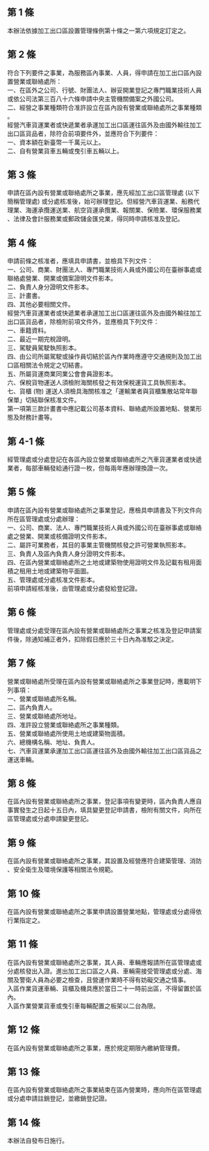 第 1 條
-------
本辦法依據加工出口區設置管理條例第十條之一第六項規定訂定之。

第 2 條
-------
符合下列要件之事業，為服務區內事業、人員，得申請在加工出口區內設  
置營業或聯絡處所：  
一、在區外之公司、行號、財團法人、辦妥開業登記之專門職業技術人員  
    或依公司法第三百八十六條申請中央主管機關備案之外國公司。  
二、經營之事業種類符合准許設立在區內設有營業或聯絡處所之事業種類  
    。  
經營汽車貨運業者或快遞業者承運加工出口區運往區外及由國外輸往加工  
出口區貨品者，除符合前項要件外，並應符合下列要件：  
一、資本額在新臺幣一千萬元以上。  
二、自有營業貨車五輛或曳引車五輛以上。

第 3 條
-------
申請在區內設有營業或聯絡處所之事業，應先經加工出口區管理處 (以下  
簡稱管理處) 或分處核准後，始可辦理登記。但經營汽車貨運業、船務代  
理業、海運承攬運送業、航空貨運承攬業、報關業、保險業、環保服務業  
、法律及會計服務業或郵政儲金匯兌業，得同時申請核准及登記。

第 4 條
-------
申請前條之核准者，應填具申請書，並檢具下列文件：  
一、公司、商業、財團法人、專門職業技術人員或外國公司在臺辦事處或  
    聯絡處營業、開業或備案證明文件影本。  
二、負責人身分證明文件影本。  
三、計畫書。  
四、其他必要相關文件。  
經營汽車貨運業者或快遞業者承運加工出口區運往區外及由國外輸往加工  
出口區貨品者，除檢附前項文件外，並應檢具下列文件：  
一、車籍資料。  
二、最近一期完稅證明。  
三、駕駛員駕駛執照影本。  
四、由公司所屬駕駛或操作員切結於區內作業時應遵守交通規則及加工出  
    口區相關法令規定之切結書。  
五、所屬貨運商業同業公會會員證影本。  
六、保稅貨物運送人須檢附海關核發之有效保稅運貨工具執照影本。  
七、貨櫃 (物) 運送人須檢具海關核准之「運輸業者與貨櫃集散站常年聯  
    保單」切結聯保核准文件。  
第一項第三款計畫書中應記載公司基本資料、聯絡處所設置地點、營業形  
態及財務計畫等。

第 4-1 條
---------
經管理處或分處登記在各區內設立營業或聯絡處所之汽車貨運業者或快遞  
業者，每部車輛發給通行證一枚，但每兩年應辦理換證一次。

第 5 條
-------
申請在區內設有營業或聯絡處所之事業登記，應檢具申請書及下列文件向  
所在區管理處或分處辦理：  
一、公司、商業、法人、專門職業技術人員或外國公司在臺辦事處或聯絡  
    處之營業、開業或核備證明文件影本。  
二、屬許可業務者，其目的事業主管機關核發之許可營業執照影本。  
三、負責人及區內負責人身分證明文件影本。  
四、在區內營業或聯絡處所之土地或建築物使用證明文件及記載有租用面  
    積之租用土地或建築物平面圖。  
五、管理處或分處核准文件影本。  
前項申請經核准後，由管理處或分處發給登記證。

第 6 條
-------
管理處或分處受理在區內設有營業或聯絡處所之事業之核准及登記申請案  
件後，除通知補正者外，扣除假日應於三十日內為准駁之決定。

第 7 條
-------
營業或聯絡處所受理在區內設有營業或聯絡處所之事業登記時，應載明下  
列事項：  
一、營業或聯絡處所名稱。  
二、區內負責人。  
三、營業或聯絡處所地址。  
四、准許設立營業或聯絡處所之事業種類。  
五、營業或聯絡處所使用土地或建築物面積。  
六、總機構名稱、地址、負責人。  
七、汽車貨運業承運加工出口區運往區外及由國外輸往加工出口區貨品之  
    運送車輛。

第 8 條
-------
在區內設有營業或聯絡處所之事業，登記事項有變更時，區內負責人應自  
事實發生之日起十五日內，填具變更登記申請書，檢附有關文件，向所在  
區管理處或分處申請變更登記。

第 9 條
-------
在區內設有營業或聯絡處所之事業，其設置及經營應符合建築管理、消防  
、安全衛生及環境保護等相關法令規範。

第 10 條
--------
在區內設有營業或聯絡處所之事業申請設置營業地點，管理處或分處得依  
行業指定之。

第 11 條
--------
在區內設有營業或聯絡處所之事業，其人員、車輛應報請所在區管理處或  
分處核發出入證。進出加工出口區之人員、車輛需接受管理處或分處、海  
關及警衛人員為必要之檢查，且營運作業時不得有妨礙交通之情事。  
入區作業貨運車輛、貨櫃及機具應於當日二十一時前出區，不得留置於區  
內。  
入區作業營業貨車或曳引車每輛配置之板架以二台為限。

第 12 條
--------
在區內設有營業或聯絡處所之事業，應於規定期限內繳納管理費。

第 13 條
--------
在區內設有營業或聯絡處所之事業結束在區內營業時，應向所在區管理處  
或分處申請註銷登記，並繳銷登記證。

第 14 條
--------
本辦法自發布日施行。


